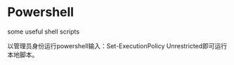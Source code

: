 # Powershell
some useful shell scripts

以管理员身份运行powershell输入：Set-ExecutionPolicy Unrestricted即可运行本地脚本。
